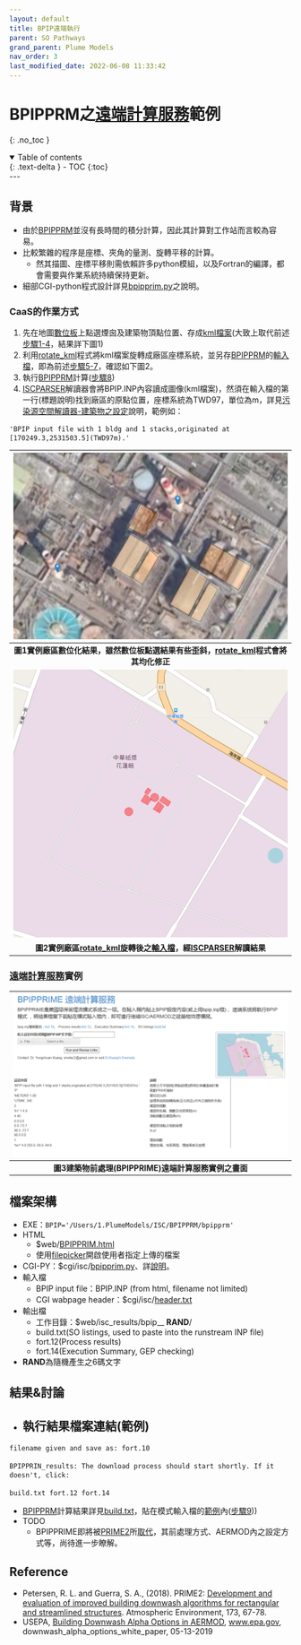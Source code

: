 ```yaml
---
layout: default
title: BPIP遠端執行
parent: SO Pathways
grand_parent: Plume Models
nav_order: 3
last_modified_date: 2022-06-08 11:33:42
---
```

# BPIPPRM之[遠端計算服務](http://125.229.149.182/BPIPPRIM.html)範例
{: .no_toc }

<details open markdown="block">
  <summary>
    Table of contents
  </summary>
  {: .text-delta }
- TOC
{:toc}
</details>
---

## 背景
- 由於[BPIPPRM]()並沒有長時間的積分計算，因此其計算對工作站而言較為容易。
- 比較繁雜的程序是座標、夾角的量測、旋轉平移的計算。
  - 然其描圖、座標平移則需依賴許多python模組，以及Fortran的編譯，都會需要與作業系統持續保持更新。
- 細部CGI-python程式設計詳見[bpipprim.py](https://sinotec2.github.io/Focus-on-Air-Quality/utilities/CGI-pythons/bpipprim/)之說明。

### CaaS的作業方式
  1. 先在地圖[數位板](https://sinotec2.github.io/Focus-on-Air-Quality/PlumeModels/SO_pathways/digitizer)上點選煙囪及建築物頂點位置、存成[kml檔案](http://125.229.149.182/isc_results/ZhongHuaPaper/paper.kml)(大致上取代前述[步驟1-4][步驟1-4]，結果詳下圖1)
  1. 利用[rotate_kml](https://sinotec2.github.io/Focus-on-Air-Quality/PlumeModels/SO_pathways/rotate_KML)程式將kml檔案旋轉成廠區座標系統，並另存[BPIPPRM]()的[輸入檔](http://125.229.149.182/isc_results/ZhongHuaPaper/fort.10)，即為前述[步驟5-7][步驟5-7]，確認如下圖2。
  1. 執行[BPIPPRM](http://125.229.149.182/BPIPPRIM.html)計算([步驟8][步驟8])
  1. [ISCPARSER](https://sinotec2.github.io/Focus-on-Air-Quality/PlumeModels/SO_pathways/iscParser)解讀器會將BPIP.INP內容讀成圖像(kml檔案)，然須在輸入檔的第一行(標題說明)找到廠區的原點位置，座標系統為TWD97，單位為m，詳見[污染源空間解讀器-建築物之設定](https://sinotec2.github.io/Focus-on-Air-Quality/PlumeModels/SO_pathways/iscParser/#建築物之設定)說明，範例如：

```
'BPIP input file with 1 bldg and 1 stacks,originated at [170249.3,2531503.5](TWD97m).'	
```

| ![BPIP3.png](https://raw.githubusercontent.com/sinotec2/Focus-on-Air-Quality/main/assets/images/BPIP3.png)|
|:--:|
| <b>圖1實例廠區數位化結果，雖然數位板點選結果有些歪斜，[rotate_kml](https://sinotec2.github.io/Focus-on-Air-Quality/PlumeModels/SO_pathways/rotate_KML)程式會將其均化修正</b>|
| ![BPIP4.png](https://raw.githubusercontent.com/sinotec2/Focus-on-Air-Quality/main/assets/images/BPIP4.png)|
| <b>圖2實例廠區[rotate_kml](https://sinotec2.github.io/Focus-on-Air-Quality/PlumeModels/SO_pathways/rotate_KML)旋轉後之[輸入檔](http://125.229.149.182/isc_results/ZhongHuaPaper/fort.10)，經[ISCPARSER](https://sinotec2.github.io/Focus-on-Air-Quality/PlumeModels/SO_pathways/iscParser)解讀結果</b>|



### [遠端計算服務](http://125.229.149.182/BPIPPRIM.html)實例

| ![BPIPPRIME.png](https://raw.githubusercontent.com/sinotec2/Focus-on-Air-Quality/main/assets/images/BPIPPRIME.PNG)|
|:--:|
| <b>圖3建築物前處理(BPIPPRIME)遠端計算服務實例之畫面</b>|


## 檔案架構
- EXE：`BPIP='/Users/1.PlumeModels/ISC/BPIPPRM/bpipprm'`
- HTML
  - $web/[BPIPPRIM.html](https://github.com/sinotec2/CGI_Pythons/blob/main/bpipprim/BPIPPRIM.html)
  - 使用[filepicker](https://github.com/benignware/jquery-filepicker)開啟使用者指定上傳的檔案
- CGI-PY：$cgi/isc/[bpipprim.py](https://github.com/sinotec2/CGI_Pythons/blob/main/bpipprim/bpipprim.py)、詳[說明](https://sinotec2.github.io/Focus-on-Air-Quality/utilities/CGI-pythons/bpipprim/)。
- 輸入檔
  - BPIP input file：BPIP.INP (from html, filename not limited)
  - CGI wabpage header：$cgi/isc/[header.txt](https://github.com/sinotec2/CGI_Pythons/blob/main/bpipprim/header.txt)
- 輸出檔
  - 工作目錄：$web/isc_results/bpip__ **RAND**/
  - build.txt(SO listings, used to paste into the runstream INP file)
  - fort.12(Process results)
  - fort.14(Execution Summary, GEP checking)
- **RAND**為隨機產生之6碼文字

## 結果&討論
- 執行結果檔案連結(範例)
  - 
```
filename given and save as: fort.10

BPIPPRIN_results: The download process should start shortly. If it doesn't, click:

build.txt fort.12 fort.14
```

- [BPIPPRM]()計算結果詳見[build.txt](http://125.229.149.182/isc_results/ZhongHuaPaper/build.txt)，貼在模式輸入檔的[範例](http://125.229.149.182/isc_results/ZhongHuaPaper/paper1pa_NOX.inp)內([步驟9][步驟9]))
- TODO
  - BPIPPRIME即將被[PRIME2][Petersen and Guerra 2018]所[取代][官方立場]，其前處理方式、AERMOD內之設定方式等，尚待進一步瞭解。

## Reference
- Petersen, R. L. and Guerra, S. A., (2018). PRIME2: [Development and evaluation of improved building downwash algorithms for rectangular and streamlined structures](https://www.sciencedirect.com/science/article/abs/pii/S0167610517306669). Atmospheric Environment, 173, 67-78.
- USEPA, [Building Downwash Alpha Options in AERMOD](https://www.epa.gov/scram/aermod-modeling-system-development-documents), www.epa.gov, downwash_alpha_options_white_paper, 05-13-2019

[Petersen and Guerra 2018]: <https://www.sciencedirect.com/science/article/abs/pii/S0167610517306669> "Petersen, R. L. and Guerra, S. A., (2018). PRIME2: Development and evaluation of improved building downwash algorithms for rectangular and streamlined structures. Atmospheric Environment, 173, 67-78."

[官方立場]: <https://sinotec2.github.io/Focus-on-Air-Quality/PaperReview/LargeSSPtSrcEIA/2Building/#建築物下洗模擬的官方立場> "Building Downwash Alpha Options in AERMOD, www.epa.gov, downwash_alpha_options_white_paper, 05-13-2019"

[步驟1-4]: <https://sinotec2.github.io/Focus-on-Air-Quality/PlumeModels/SO_pathways/BPIP/#設定步驟與內容> "步驟1找到平面配置圖。步驟2定義局部座標軸、夾角角度D。步驟3~4量測頂點座標之X,Y值。"

[步驟5-7]: <https://sinotec2.github.io/Focus-on-Air-Quality/PlumeModels/SO_pathways/BPIP/#設定步驟與內容> "步驟5量測建築物及煙囪基地高程E。步驟6量測離地高度H。步驟7按照模板輸入數據、存檔、上傳。"

[步驟8]: <https://sinotec2.github.io/Focus-on-Air-Quality/PlumeModels/SO_pathways/BPIP/#設定步驟與內容> "步驟8執行BPIP批次檔run_bpip.sh A1P.INP A1P.OUT A1P.SUM"

[步驟9]: <https://sinotec2.github.io/Focus-on-Air-Quality/PlumeModels/SO_pathways/BPIP/#設定步驟與內容> "步驟9、將OUT檔案中的SO路徑及參數，貼在ISCST或AERMOD的執行控制檔內。ISCST不接受BPIPPRM結果之BUILDLEN、XBADJ、YBADJ等參數，必要時在結果檔中去除之，重新執行BPIPPRM但將設定P改為ST(short time)，或重新執行BPIP"